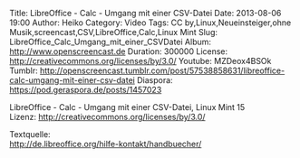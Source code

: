 Title: LibreOffice - Calc - Umgang mit einer CSV-Datei
Date: 2013-08-06 19:00
Author: Heiko
Category: Video
Tags: CC by,Linux,Neueinsteiger,ohne Musik,screencast,CSV,LibreOffice,Calc,Linux Mint
Slug: LibreOffice_Calc_Umgang_mit_einer_CSVDatei
Album: http://www.openscreencast.de
Duration: 300000
License: http://creativecommons.org/licenses/by/3.0/
Youtube: MZDeox4BSOk
Tumblr: http://openscreencast.tumblr.com/post/57538858631/libreoffice-calc-umgang-mit-einer-csv-datei
Diaspora: https://pod.geraspora.de/posts/1457023

LibreOffice - Calc - Umgang mit einer CSV-Datei, Linux Mint 15  
Lizenz: <http://creativecommons.org/licenses/by/3.0/>  
  
Textquelle:  
<http://de.libreoffice.org/hilfe-kontakt/handbuecher/>

